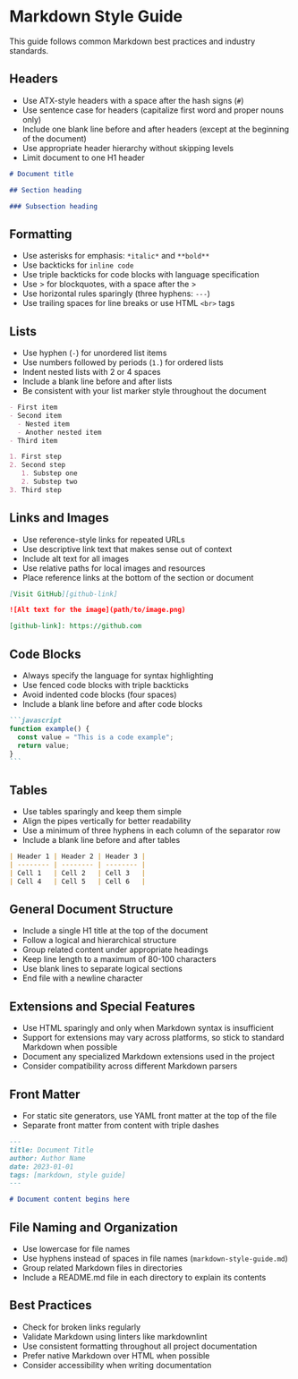# Markdown Style Guide

This guide follows common Markdown best practices and industry standards.

## Headers

- Use ATX-style headers with a space after the hash signs (`#`)
- Use sentence case for headers (capitalize first word and proper nouns only)
- Include one blank line before and after headers (except at the beginning of the document)
- Use appropriate header hierarchy without skipping levels
- Limit document to one H1 header

```markdown
# Document title

## Section heading

### Subsection heading
```

## Formatting

- Use asterisks for emphasis: `*italic*` and `**bold**`
- Use backticks for `inline code`
- Use triple backticks for code blocks with language specification
- Use > for blockquotes, with a space after the >
- Use horizontal rules sparingly (three hyphens: `---`)
- Use trailing spaces for line breaks or use HTML `<br>` tags

## Lists

- Use hyphen (`-`) for unordered list items
- Use numbers followed by periods (`1.`) for ordered lists
- Indent nested lists with 2 or 4 spaces
- Include a blank line before and after lists
- Be consistent with your list marker style throughout the document

```markdown
- First item
- Second item
  - Nested item
  - Another nested item
- Third item

1. First step
2. Second step
   1. Substep one
   2. Substep two
3. Third step
```

## Links and Images

- Use reference-style links for repeated URLs
- Use descriptive link text that makes sense out of context
- Include alt text for all images
- Use relative paths for local images and resources
- Place reference links at the bottom of the section or document

```markdown
[Visit GitHub][github-link]

![Alt text for the image](path/to/image.png)

[github-link]: https://github.com
```

## Code Blocks

- Always specify the language for syntax highlighting
- Use fenced code blocks with triple backticks
- Avoid indented code blocks (four spaces)
- Include a blank line before and after code blocks

````markdown
```javascript
function example() {
  const value = "This is a code example";
  return value;
}
```
````

## Tables

- Use tables sparingly and keep them simple
- Align the pipes vertically for better readability
- Use a minimum of three hyphens in each column of the separator row
- Include a blank line before and after tables

```markdown
| Header 1 | Header 2 | Header 3 |
| -------- | -------- | -------- |
| Cell 1   | Cell 2   | Cell 3   |
| Cell 4   | Cell 5   | Cell 6   |
```

## General Document Structure

- Include a single H1 title at the top of the document
- Follow a logical and hierarchical structure
- Group related content under appropriate headings
- Keep line length to a maximum of 80-100 characters
- Use blank lines to separate logical sections
- End file with a newline character

## Extensions and Special Features

- Use HTML sparingly and only when Markdown syntax is insufficient
- Support for extensions may vary across platforms, so stick to standard Markdown when possible
- Document any specialized Markdown extensions used in the project
- Consider compatibility across different Markdown parsers

## Front Matter

- For static site generators, use YAML front matter at the top of the file
- Separate front matter from content with triple dashes

```markdown
---
title: Document Title
author: Author Name
date: 2023-01-01
tags: [markdown, style guide]
---

# Document content begins here
```

## File Naming and Organization

- Use lowercase for file names
- Use hyphens instead of spaces in file names (`markdown-style-guide.md`)
- Group related Markdown files in directories
- Include a README.md file in each directory to explain its contents

## Best Practices

- Check for broken links regularly
- Validate Markdown using linters like markdownlint
- Use consistent formatting throughout all project documentation
- Prefer native Markdown over HTML when possible
- Consider accessibility when writing documentation
